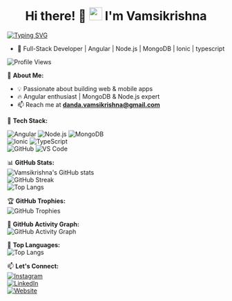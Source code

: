 <h1 align="center">
  Hi there! 👋 <img src="https://media.giphy.com/media/hvRJCLFzcasrR4ia7z/giphy.gif" width="30px"/> I'm Vamsikrishna 
</h1>

[![Typing SVG](https://readme-typing-svg.herokuapp.com?font=Fira+Code&duration=3000&pause=500&color=1E90FF&multiline=true&width=700&height=50&lines=Full-Stack+Developer+%7C+Angular+%7C+Node.js+%7C+MongoDB+%7C+Ionic)](https://git.io/typing-svg)




<!-- # Hi there! 👋  I'm Vamsikrishna  -->
- 🚀 Full-Stack Developer | Angular | Node.js | MongoDB | Ionic | typescript

![Profile Views](https://komarev.com/ghpvc/?username=vamsi973&color=blue)  

🌱 **About Me:**  
- 💡 Passionate about building web & mobile apps 
- 🔥 Angular enthusiast | MongoDB & Node.js expert  
- 📫 Reach me at **[danda.vamsikrishna@gmail.com](mailto:danda.vamsikrishna@gmail.com)**

📌 **Tech Stack:** 

![Angular](https://img.shields.io/badge/-Angular-red?style=flat&logo=angular) 
![Node.js](https://img.shields.io/badge/-Node.js-green?style=flat&logo=node.js) 
![MongoDB](https://img.shields.io/badge/-MongoDB-lightgreen?style=flat&logo=mongodb)  
![Ionic](https://img.shields.io/badge/-Ionic-blue?style=flat&logo=ionic) 
![TypeScript](https://img.shields.io/badge/-TypeScript-007acc?style=flat&logo=typescript)  
![GitHub](https://img.shields.io/badge/-GitHub-181717?style=flat&logo=github) 
![VS Code](https://img.shields.io/badge/-VS%20Code-0078d7?style=flat&logo=visual-studio-code) 

📊 **GitHub Stats:**  
![Vamsikrishna's GitHub stats](https://github-readme-stats.vercel.app/api?username=vamsi973&show_icons=true&theme=dark)  
![GitHub Streak](https://github-readme-streak-stats.herokuapp.com/?user=vamsi973&theme=dark)  
![Top Langs](https://github-readme-stats.vercel.app/api/top-langs/?username=vamsi973&layout=compact&theme=dark)  

🏆 **GitHub Trophies:**  
![GitHub Trophies](https://github-profile-trophy.vercel.app/?username=vamsi973&theme=onedark)  

📌 **GitHub Activity Graph:**  
![GitHub Activity Graph](https://github-readme-activity-graph.cyclic.app/graph?username=vamsi973&theme=github-dark)


📌 **Top Languages:**  
![Top Langs](https://github-readme-stats.vercel.app/api/top-langs/?username=vamsi973&layout=compact&theme=dark)  

📫 **Let's Connect:**  
[![Instagram](https://img.shields.io/badge/-Instagram-E4405F?style=flat&logo=instagram&logoColor=white)](https://instagram.com/vamsikrishna0973)  
[![LinkedIn](https://img.shields.io/badge/-LinkedIn-blue?style=flat&logo=linkedin)](https://www.linkedin.com/in/vamsikrishna-danda-36798274)  
[![Website](https://img.shields.io/badge/-My%20Website-ff69b4?style=flat&logo=google-chrome&logoColor=white)](https://vamsikrishna.vercel.app/)  

<!---
vamsi973/vamsi973 is a ✨ special ✨ repository because its `README.md` (this file) appears on your GitHub profile.
You can click the Preview link to take a look at your changes.
--->
